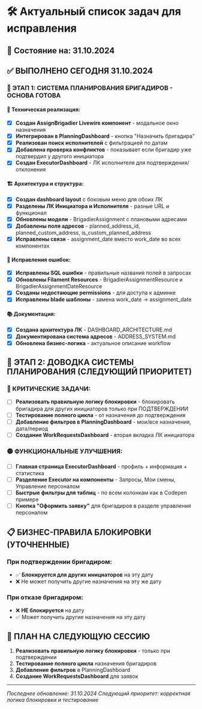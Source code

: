 # 🛠️ Актуальный список задач для исправления

## 📅 Состояние на: 31.10.2024

## ✅ ВЫПОЛНЕНО СЕГОДНЯ 31.10.2024

### 🎯 ЭТАП 1: СИСТЕМА ПЛАНИРОВАНИЯ БРИГАДИРОВ - ОСНОВА ГОТОВА

#### 🔧 Техническая реализация:
- [x] **Создан AssignBrigadier Livewire компонент** - модальное окно назначения
- [x] **Интегрирован в PlanningDashboard** - кнопка "Назначить бригадира"
- [x] **Реализован поиск исполнителей** с фильтрацией по датам
- [x] **Добавлена проверка конфликтов** - показывает если бригадир уже подтвердил у другого инициатора
- [x] **Создан ExecutorDashboard** - ЛК исполнителя для подтверждения/отклонения

#### 🏗️ Архитектура и структура:
- [x] **Создан dashboard layout** с боковым меню для обоих ЛК
- [x] **Разделены ЛК Инициатора и Исполнителя** - разные URL и функционал
- [x] **Обновлены модели** - BrigadierAssignment с плановыми адресами
- [x] **Добавлены поля адресов** - planned_address_id, planned_custom_address, is_custom_planned_address
- [x] **Исправлены связи** - assignment_date вместо work_date во всех компонентах

#### 🔧 Исправления ошибок:
- [x] **Исправлены SQL ошибки** - правильные названия полей в запросах
- [x] **Обновлены Filament Resources** - BrigadierAssignmentResource и BrigadierAssignmentDateResource
- [x] **Созданы недостающие permissions** - для доступа к админке
- [x] **Исправлены blade шаблоны** - замена work_date → assignment_date

#### 📚 Документация:
- [x] **Создана архитектура ЛК** - DASHBOARD_ARCHITECTURE.md
- [x] **Документирована система адресов** - ADDRESS_SYSTEM.md
- [x] **Обновлена бизнес-логика** - актуальное описание workflow

## 🎯 ЭТАП 2: ДОВОДКА СИСТЕМЫ ПЛАНИРОВАНИЯ (СЛЕДУЮЩИЙ ПРИОРИТЕТ)

### 🔴 КРИТИЧЕСКИЕ ЗАДАЧИ:
- [ ] **Реализовать правильную логику блокировки** - блокировать бригадира для других инициаторов только при ПОДТВЕРЖДЕНИИ
- [ ] **Тестирование полного цикла** - от назначения до подтверждения
- [ ] **Добавление фильтров в PlanningDashboard** - мои/все назначения, дата/период
- [ ] **Создание WorkRequestsDashboard** - вторая вкладка ЛК инициатора

### 🟡 ФУНКЦИОНАЛЬНЫЕ УЛУЧШЕНИЯ:
- [ ] **Главная страница ExecutorDashboard** - профиль + информация + статистика
- [ ] **Разделение Executor на компоненты** - Запросы, Мои смены, Управление персоналом
- [ ] **Быстрые фильтры для таблиц** - по всем колонкам как в Codepen примере
- [ ] **Кнопка "Оформить заявку"** для бригадиров в разделе управления персоналом

## 📋 БИЗНЕС-ПРАВИЛА БЛОКИРОВКИ (УТОЧНЕННЫЕ)

### При подтверждении бригадиром:
- ✅ **Блокируется для других инициаторов** на эту дату
- ❌ Не может получить другие назначения на эту же дату

### При отказе бригадиром:
- ❌ **НЕ блокируется** на дату
- ✅ Может получить другие назначения на эту дату

## 🚀 ПЛАН НА СЛЕДУЮЩУЮ СЕССИЮ

1. **Реализовать правильную логику блокировки** - только при подтверждении
2. **Тестирование полного цикла** назначения бригадиров
3. **Добавление фильтров** в PlanningDashboard
4. **Создание WorkRequestsDashboard** для заявок

---

*Последнее обновление: 31.10.2024*
*Следующий приоритет: корректная логика блокировки и тестирование*
